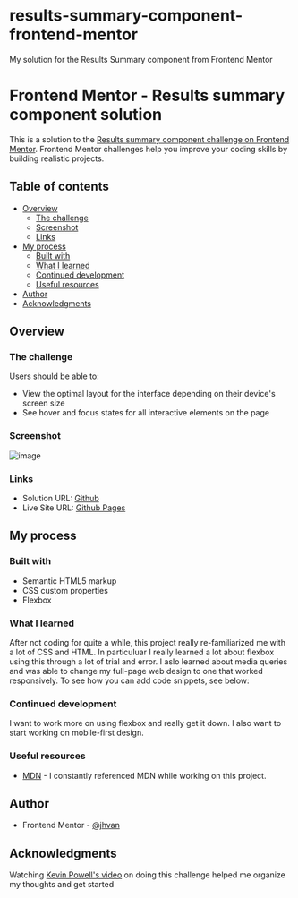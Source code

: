# results-summary-component-frontend-mentor
My solution for the Results Summary component from Frontend Mentor

# Frontend Mentor - Results summary component solution

This is a solution to the [Results summary component challenge on Frontend Mentor](https://www.frontendmentor.io/challenges/results-summary-component-CE_K6s0maV). Frontend Mentor challenges help you improve your coding skills by building realistic projects. 

## Table of contents

- [Overview](#overview)
  - [The challenge](#the-challenge)
  - [Screenshot](#screenshot)
  - [Links](#links)
- [My process](#my-process)
  - [Built with](#built-with)
  - [What I learned](#what-i-learned)
  - [Continued development](#continued-development)
  - [Useful resources](#useful-resources)
- [Author](#author)
- [Acknowledgments](#acknowledgments)


## Overview

### The challenge

Users should be able to:

- View the optimal layout for the interface depending on their device's screen size
- See hover and focus states for all interactive elements on the page

### Screenshot

![image](/results-summary-page.png)

### Links

- Solution URL: [Github](https://github.com/jhvan/results-summary-component-frontend-mentor.git)
- Live Site URL: [Github Pages](https://jhvan.github.io/results-summary-component-frontend-mentor/)

## My process

### Built with

- Semantic HTML5 markup
- CSS custom properties
- Flexbox

### What I learned

After not coding for quite a while, this project really re-familiarized me with a lot of CSS and HTML. In particuluar I really learned a lot about flexbox using this through a lot of trial and error. I aslo learned about media queries and was able to change my full-page web design to one that worked responsively.
To see how you can add code snippets, see below:

### Continued development

I want to work more on using flexbox and really get it down. I also want to start working on mobile-first design.


### Useful resources

- [MDN](https://developer.mozilla.org/en-US/) - I constantly referenced MDN while working on this project.

## Author

- Frontend Mentor - [@jhvan](https://www.frontendmentor.io/profile/jhvan)


## Acknowledgments

Watching [Kevin Powell's video](https://www.youtube.com/watch?v=KqFAs5d3Yl8) on doing this challenge helped me organize my thoughts and get started
